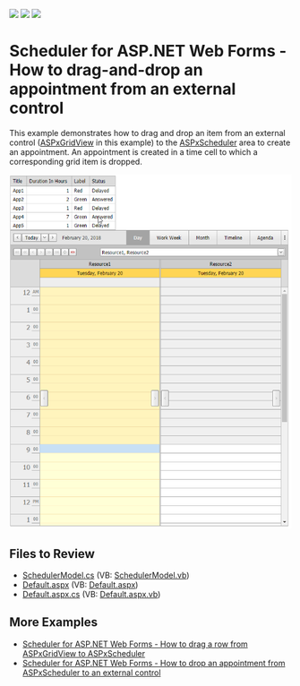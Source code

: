 <!-- default badges list -->
![](https://img.shields.io/endpoint?url=https://codecentral.devexpress.com/api/v1/VersionRange/128546626/17.2.3%2B)
[![](https://img.shields.io/badge/Open_in_DevExpress_Support_Center-FF7200?style=flat-square&logo=DevExpress&logoColor=white)](https://supportcenter.devexpress.com/ticket/details/E4746)
[![](https://img.shields.io/badge/📖_How_to_use_DevExpress_Examples-e9f6fc?style=flat-square)](https://docs.devexpress.com/GeneralInformation/403183)
<!-- default badges end -->

# Scheduler for ASP.NET Web Forms - How to drag-and-drop an appointment from an external control

This example demonstrates how to drag and drop an item from an external control ([ASPxGridView](https://docs.devexpress.com/AspNet/DevExpress.Web.ASPxGridView) in this example) to the [ASPxScheduler](https://docs.devexpress.com/AspNet/DevExpress.Web.ASPxScheduler.ASPxScheduler) area to create an appointment. An appointment is created in a time cell to which a corresponding grid item is dropped.

![](drag-item-from-grid-to-scheduler.png)
  
## Files to Review

* [SchedulerModel.cs](./CS/App_Code/SchedulerModel.cs) (VB: [SchedulerModel.vb](./VB/App_Code/SchedulerModel.vb))
* [Default.aspx](./CS/Default.aspx) (VB: [Default.aspx](./VB/Default.aspx))
* [Default.aspx.cs](./CS/Default.aspx.cs) (VB: [Default.aspx.vb](./VB/Default.aspx.vb))

## More Examples

* [Scheduler for ASP.NET Web Forms - How to drag a row from ASPxGridView to ASPxScheduler](https://github.com/DevExpress-Examples/how-to-drag-a-row-from-aspxgridview-to-aspxscheduler-e4292)
* [Scheduler for ASP.NET Web Forms - How to drop an appointment from ASPxScheduler to an external control](https://github.com/DevExpress-Examples/how-to-drop-an-appointment-from-aspxscheduler-to-an-external-control-e4708)
